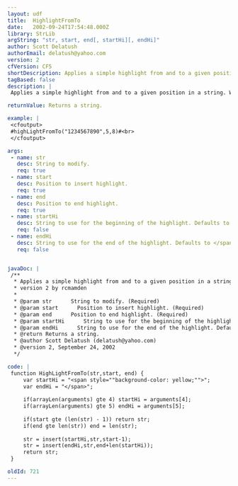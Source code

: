 ```yaml
---
layout: udf
title:  HighlightFromTo
date:   2002-09-24T17:54:48.000Z
library: StrLib
argString: "str, start, end[, startHi][, endHi]"
author: Scott Delatush
authorEmail: delatush@yahoo.com
version: 2
cfVersion: CF5
shortDescription: Applies a simple highlight from and to a given position in a string.
tagBased: false
description: |
 Applies a simple highlight from and to a given position in a string. Works well to quickly reference certain position of characters in large strings.

returnValue: Returns a string.

example: |
 <cfoutput>
 #highLightFromTo("1234567890",5,8)#<br>
 </cfoutput>

args:
 - name: str
   desc: String to modify.
   req: true
 - name: start
   desc: Position to insert highlight.
   req: true
 - name: end
   desc: Position to end highlight.
   req: true
 - name: startHi
   desc: String to use for the beginning of the highlight. Defaults to <span style="background-color&#58; yellow;">
   req: false
 - name: endHi
   desc: String to use for the end of the highlight. Defaults to </span>
   req: false


javaDoc: |
 /**
  * Applies a simple highlight from and to a given position in a string.
  * version 2 by rcmamden
  * 
  * @param str      String to modify. (Required)
  * @param start      Position to insert highlight. (Required)
  * @param end      Position to end highlight. (Required)
  * @param startHi      String to use for the beginning of the highlight. Defaults to <span style="background-color: yellow;"> (Optional)
  * @param endHi      String to use for the end of the highlight. Defaults to </span> (Optional)
  * @return Returns a string. 
  * @author Scott Delatush (delatush@yahoo.com) 
  * @version 2, September 24, 2002 
  */

code: |
 function HighLightFromTo(str,start, end) {
     var startHi = "<span style=""background-color: yellow;"">";
     var endHi = "</span>";
 
     if(arrayLen(arguments) gte 4) startHi = arguments[4];
     if(arrayLen(arguments) gte 5) endHi = arguments[5];
 
     if(start gte (len(str) - 1)) return str;
     if(end gte len(str)) end = len(str);
 
     str = insert(startHi,str,start-1);
     str = insert(endHi,str,end+len(startHi));
     return str;
 }

oldId: 721
---
```


